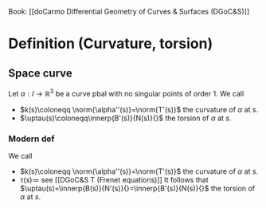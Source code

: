 Book: [[doCarmo Differential Geometry of Curves & Surfaces (DGoC&S)]]
# Definition (Curvature, torsion)
## Space curve
Let $\alpha:I\to \mathbb{R}^{3}$ be a curve pbal with no singular points of order $1$.
We call
- $k(s)\coloneqq \norm{\alpha''(s)}=\norm{T'(s)}$ the curvature of $\alpha$ at $s$.
- $\uptau(s)\coloneqq\innerp{B'(s)}{N(s)}{}$ the torsion of $\alpha$ at $s$.

### Modern def
We call
- $k(s)\coloneqq \norm{\alpha''(s)}=\norm{T'(s)}$ the curvature of $\alpha$ at $s$.
- $\uptau(s)\coloneqq$ see [[DGoC&S T (Frenet equations)]]
  It follows that $\uptau(s)=\innerp{B(s)}{N'(s)}{}=\innerp{B'(s)}{N(s)}{}$ the torsion of $\alpha$ at $s$.

